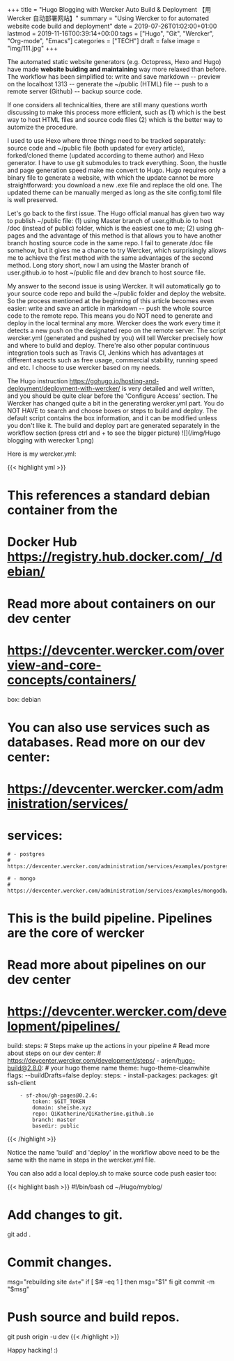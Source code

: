 +++
title = "Hugo Blogging with Wercker Auto Build & Deployment 【用 Wercker 自动部署网站】"
summary = "Using Wercker to for automated website code build and deployment"
date = 2019-07-26T01:02:00+01:00
lastmod = 2019-11-16T00:39:14+00:00
tags = ["Hugo", "Git", "Wercker", "Org-mode", "Emacs"]
categories = ["TECH"]
draft = false
image = "img/111.jpg"
+++

The automated static website generators (e.g. Octopress, Hexo and Hugo) have made **website buiding and maintaining** way more relaxed than before. The workflow has been simplified to: write and save markdown -- preview on the localhost 1313 -- generate the ~/public (HTML) file -- push to a remote server (Github) -- backup source code.

If one considers all technicalities, there are still many questions worth discussing to make this process more efficient, such as (1) which is the best way to host HTML files and source code files (2) which is the better way to automize the procedure.

I used to use Hexo where three things need to be tracked separately:  source code and ~/public file (both updated for every article), forked/cloned theme (updated according to theme author) and Hexo generator. I have to use git submodules to track everything. Soon, the hustle and page generation speed make me convert to Hugo. Hugo requires only a binary file to generate a website, with which the update cannot be more straightforward: you download a new .exe file and replace the old one. The updated theme can be manually merged as long as the site config.toml file is well preserved.

Let's go back to the first issue. The Hugo official manual has given two way to publish ~/public file: (1) using Master branch of user.github.io to host /doc (instead of public) folder, which is the easiest one to me; (2) using gh-pages and the advantage of this method is that allows you to have another branch hosting source code in the same repo. I fail to generate /doc file somehow, but it gives me a chance to try Wercker, which surprisingly allows me to achieve the first method with the same advantages of the second method. Long story short, now I am using the Master branch of user.github.io to host ~/public file and dev branch to host source file.

My answer to the second issue is using Wercker. It will automatically go to your source code repo and build the ~/public folder and deploy the website. So the process mentioned at the beginning of this article becomes even easier: write and save an article in markdown -- push the whole source code to the remote repo. This means you do NOT need to generate and deploy in the local terminal any more. Wercker does the work every time it detects a new push on the designated repo on the remote server. The script  wercker.yml (generated and pushed by you) will tell Wercker precisely how and where to build and deploy. There're also other popular continuous integration tools such as Travis CI, Jenkins which has advantages at different aspects such as free usage, commercial stability, running speed and etc. I choose to use wercker based on my needs.

The Hugo instruction <https://gohugo.io/hosting-and-deployment/deployment-with-wercker/> is very detailed and well written, and you should be quite clear before the 'Configure Access' section. The Wercker has changed quite a bit in the generating wercker.yml part. You do NOT HAVE to search and choose boxes or steps to build and deploy. The default script contains the box information, and it can be modified unless you don't like it. The build and deploy part are generated separately in the workflow section (press ctrl and + to see the bigger picture) ![](/img/Hugo blogging with werecker 1.png)

Here is my wercker.yml:

{{< highlight yml >}}
# This references a standard debian container from the
# Docker Hub https://registry.hub.docker.com/_/debian/
# Read more about containers on our dev center
# https://devcenter.wercker.com/overview-and-core-concepts/containers/
box: debian
# You can also use services such as databases. Read more on our dev center:
# https://devcenter.wercker.com/administration/services/
# services:
    # - postgres
    # https://devcenter.wercker.com/administration/services/examples/postgresql/

    # - mongo
    # https://devcenter.wercker.com/administration/services/examples/mongodb/

# This is the build pipeline. Pipelines are the core of wercker
# Read more about pipelines on our dev center
# https://devcenter.wercker.com/development/pipelines/
build:
    steps:
    # Steps make up the actions in your pipeline
    # Read more about steps on our dev center:
    # https://devcenter.wercker.com/development/steps/
        - arjen/hugo-build@2.8.0:
            # your hugo theme name
            theme: hugo-theme-cleanwhite
            flags: --buildDrafts=false
deploy:
    steps:
        - install-packages:
            packages: git ssh-client

        - sf-zhou/gh-pages@0.2.6:
            token: $GIT_TOKEN
            domain: sheishe.xyz
            repo: QiKatherine/QiKatherine.github.io
            branch: master
            basedir: public
{{< /highlight >}}

Notice the name 'build' and 'deploy' in the workflow above need to be the same with the name in steps in the wercker.yml file.

You can also add a local deploy.sh to make source code push easier too:

{{< highlight bash >}}
#!/bin/bash
cd ~/Hugo/myblog/

# Add changes to git.
git add .

# Commit changes.
msg="rebuilding site `date`"
if [ $# -eq 1 ]
  then msg="$1"
fi
git commit -m "$msg"

# Push source and build repos.
git push origin -u dev
{{< /highlight >}}

Happy hacking! :)
